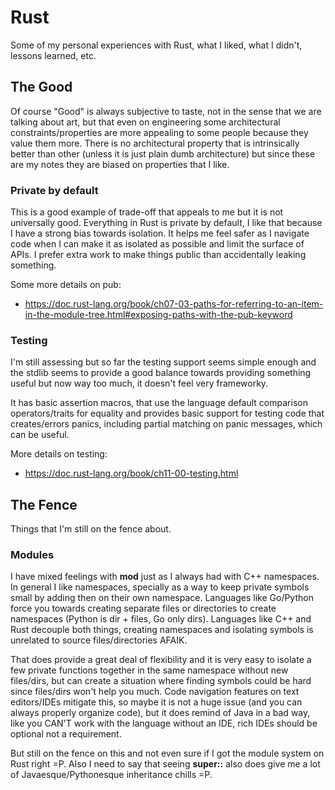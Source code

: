 # Rust

Some of my personal experiences with Rust, what I liked, what I didn't, lessons
learned, etc.

## The Good

Of course "Good" is always subjective to taste, not in the sense that we are
talking about art, but that even on engineering some architectural
constraints/properties are more appealing to some people because they value them
more. There is no architectural property that is intrinsically better than
other (unless it is just plain dumb architecture) but since these are
my notes they are biased on properties that I like.

### Private by default

This is a good example of trade-off that appeals to me but it is not
universally good. Everything in Rust is private by default, I like that
because I have a strong bias towards isolation. It helps me feel safer
as I navigate code when I can make it as isolated as possible and
limit the surface of APIs. I prefer extra work to make things public
than accidentally leaking something.

Some more details on pub:

* https://doc.rust-lang.org/book/ch07-03-paths-for-referring-to-an-item-in-the-module-tree.html#exposing-paths-with-the-pub-keyword

### Testing

I'm still assessing but so far the testing support seems simple enough
and the stdlib seems to provide a good balance towards providing something
useful but now way too much, it doesn't feel very frameworky.

It has basic assertion macros, that use the language default comparison
operators/traits for equality and provides basic support for testing
code that creates/errors panics, including partial matching on panic
messages, which can be useful.

More details on testing:

* https://doc.rust-lang.org/book/ch11-00-testing.html

## The Fence

Things that I'm still on the fence about.

### Modules

I have mixed feelings with **mod** just as I always had with C++ namespaces.
In general I like namespaces, specially as a way to keep private
symbols small by adding then on their own namespace. Languages like
Go/Python force you towards creating separate files or directories to
create namespaces (Python is dir + files, Go only dirs). Languages
like C++ and Rust decouple both things, creating namespaces and isolating
symbols is unrelated to source files/directories AFAIK.

That does provide a great deal of flexibility and it is very easy to isolate
a few private functions together in the same namespace without new files/dirs,
but can create a situation where finding symbols could be hard since files/dirs
won't help you much. Code navigation features on text editors/IDEs mitigate this,
so maybe it is not a huge issue (and you can always properly organize code),
but it does remind of Java in a bad way, like you CAN'T work with the language
without an IDE, rich IDEs should be optional not a requirement.

But still on the fence on this and not even sure if I got the module system
on Rust right =P. Also I need to say that seeing **super::** also does give me
a lot of Javaesque/Pythonesque inheritance chills =P.

